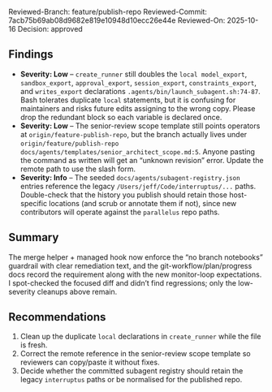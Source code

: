 Reviewed-Branch: feature/publish-repo
Reviewed-Commit: 7acb75b69ab08d9682e819e10948d10ecc26e44e
Reviewed-On: 2025-10-16
Decision: approved

## Findings
- **Severity: Low** – `create_runner` still doubles the `local model_export`, `sandbox_export`, `approval_export`, `session_export`, `constraints_export`, and `writes_export` declarations `.agents/bin/launch_subagent.sh:74-87`. Bash tolerates duplicate `local` statements, but it is confusing for maintainers and risks future edits assigning to the wrong copy. Please drop the redundant block so each variable is declared once.
- **Severity: Low** – The senior-review scope template still points operators at `origin/feature-publish-repo`, but the branch actually lives under `origin/feature/publish-repo` `docs/agents/templates/senior_architect_scope.md:5`. Anyone pasting the command as written will get an “unknown revision” error. Update the remote path to use the slash form.
- **Severity: Info** – The seeded `docs/agents/subagent-registry.json` entries reference the legacy `/Users/jeff/Code/interruptus/...` paths. Double-check that the history you publish should retain those host-specific locations (and scrub or annotate them if not), since new contributors will operate against the `parallelus` repo paths.

## Summary
The merge helper + managed hook now enforce the “no branch notebooks” guardrail with clear remediation text, and the git-workflow/plan/progress docs record the requirement along with the new monitor-loop expectations. I spot-checked the focused diff and didn’t find regressions; only the low-severity cleanups above remain.

## Recommendations
1. Clean up the duplicate `local` declarations in `create_runner` while the file is fresh.
2. Correct the remote reference in the senior-review scope template so reviewers can copy/paste it without fixes.
3. Decide whether the committed subagent registry should retain the legacy `interruptus` paths or be normalised for the published repo.
